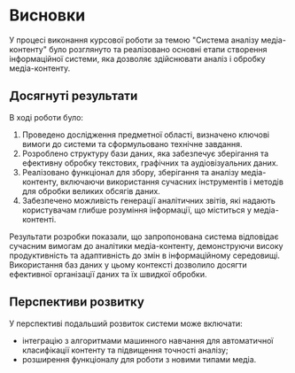 # Висновки

У процесі виконання курсової роботи за темою "Система аналізу медіа-контенту" було розглянуто та реалізовано основні етапи створення інформаційної системи, яка дозволяє здійснювати аналіз і обробку медіа-контенту.

## Досягнуті результати

В ході роботи було:
1. Проведено дослідження предметної області, визначено ключові вимоги до системи та сформульовано технічне завдання.
2. Розроблено структуру бази даних, яка забезпечує зберігання та ефективну обробку текстових, графічних та аудіовізуальних даних.
3. Реалізовано функціонал для збору, зберігання та аналізу медіа-контенту, включаючи використання сучасних інструментів і методів для обробки великих обсягів даних.
4. Забезпечено можливість генерації аналітичних звітів, які надають користувачам глибше розуміння інформації, що міститься у медіа-контенті.

Результати розробки показали, що запропонована система відповідає сучасним вимогам до аналітики медіа-контенту, демонструючи високу продуктивність та адаптивність до змін в інформаційному середовищі. Використання баз даних у цьому контексті дозволило досягти ефективної організації даних та їх швидкої обробки.

## Перспективи розвитку

У перспективі подальший розвиток системи може включати:
- інтеграцію з алгоритмами машинного навчання для автоматичної класифікації контенту та підвищення точності аналізу;
- розширення функціоналу для роботи з новими типами медіа.
